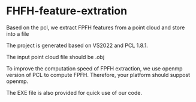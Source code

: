 # FHFH-feature-extration
Based on the pcl, we extract FPFH features from a point cloud and store into a file

The project is generated based on VS2022 and PCL 1.8.1.

The input point cloud file should be .obj

To improve the computation speed of FPFH extraction, we use openmp version of PCL to compute FPFH. Therefore, your platform should suppost openmp.

The EXE file is also provided for quick use of our code.

